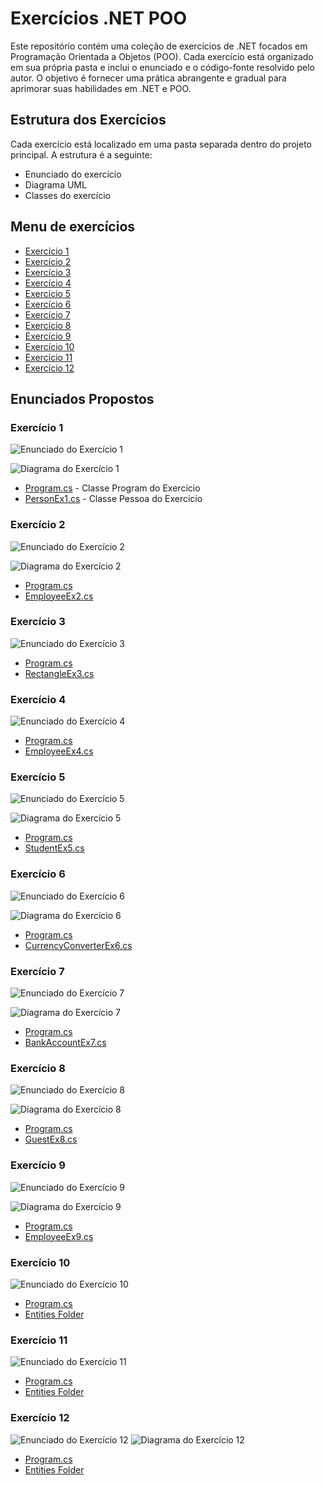# Exercícios .NET POO

Este repositório contém uma coleção de exercícios de .NET focados em Programação Orientada a Objetos (POO). Cada exercício está organizado em sua própria pasta e inclui o enunciado e o código-fonte resolvido pelo autor. O objetivo é fornecer uma prática abrangente e gradual para aprimorar suas habilidades em .NET e POO.

## Estrutura dos Exercícios

Cada exercício está localizado em uma pasta separada dentro do projeto principal. A estrutura é a seguinte:

* Enunciado do exercício
* Diagrama UML
* Classes do exercício

## Menu de exercícios 

* [Exercício 1](#exercício-1)
* [Exercício 2](#exercício-2)
* [Exercício 3](#exercício-3)
* [Exercício 4](#exercício-4)
* [Exercício 5](#exercício-5)
* [Exercício 6](#exercício-6)
* [Exercício 7](#exercício-7)
* [Exercício 8](#exercício-8)
* [Exercício 9](#exercício-9)
* [Exercício 10](#exercício-10)
* [Exercício 11](#exercício-11)
* [Exercício 12](#exercício-12)



## Enunciados Propostos 

### Exercício 1

![Enunciado do Exercício 1](./Image/exePOO1.png)

![Diagrama do Exercício 1](./Image/UMLex1.png)

* [Program.cs](./OrientacaoObjetos.NET/ProgramPOO1.cs) - Classe Program do Exercício
* [PersonEx1.cs](./OrientacaoObjetos.NET/PersonEx1.cs) - Classe Pessoa do Exercício


### Exercício 2

![Enunciado do Exercício 2](./Image/exePOO2.png)

![Diagrama do Exercício 2](./Image/UMLex2.png)

* [Program.cs](./POO.NET02/ProgramPOO2.cs) 
* [EmployeeEx2.cs](./POO.NET02/EmployeeEx2.cs)

### Exercício 3

![Enunciado do Exercício 3](./Image/exePOO3.png)

* [Program.cs](./POO.NET03/ProgramPOO3.cs) 
* [RectangleEx3.cs](./POO.NET03/RectangleEx3.cs)

### Exercício 4

![Enunciado do Exercício 4](./Image/exePOO4.png)

* [Program.cs](./POO.NET4/ProgramPOO4.cs) 
* [EmployeeEx4.cs](./POO.NET4/EmployeeEx4.cs)

### Exercício 5

![Enunciado do Exercício 5](./Image/exePOO5.png)

![Diagrama do Exercício 5](./Image/UMLex5.png)

* [Program.cs](./POO.NET05/ProgramPOO5.cs) 
* [StudentEx5.cs](./POO.NET05/StudentEx5.cs)

### Exercício 6

![Enunciado do Exercício 6](./Image/exePOO6.png)

![Diagrama do Exercício 6](./Image/UMLex6.png)

* [Program.cs](./POO.NET06/ProgramPOO6.cs) 
* [CurrencyConverterEx6.cs](./POO.NET06/CurrencyConverterEx6.cs)


### Exercício 7

![Enunciado do Exercício 7](./Image/exePOO7.png)

![Diagrama do Exercício 7](./Image/UMLex7.png)

* [Program.cs](./POO.NET07/ProgramPOO7.cs) 
* [BankAccountEx7.cs](./POO.NET07/BankAccountEx7.cs)

### Exercício 8

![Enunciado do Exercício 8](./Image/exePOO8.png)

![Diagrama do Exercício 8](./Image/UMLex8.png)

* [Program.cs](./POO.NET08/ProgramPOO8.cs) 
* [GuestEx8.cs](./POO.NET08/GuestEx8.cs)

### Exercício 9

![Enunciado do Exercício 9](./Image/exePOO9.png)

![Diagrama do Exercício 9](./Image/UMLex9.png)

* [Program.cs](./POO.NET09/ProgramPOO9.cs) 
* [EmployeeEx9.cs](./POO.NET09/EmployeeEx9.cs)

### Exercício 10

![Enunciado do Exercício 10](./Image/exePOO10.png)

* [Program.cs](./POO.NET10/ProgramPOO10.cs) 
* [Entities Folder](./POO.NET10/Entities)

### Exercício 11

![Enunciado do Exercício 11](./Image/exePOO11.png)

* [Program.cs](./POO.NET11/ProgramPOO11.cs) 
* [Entities Folder](./POO.NET11/Entities)

### Exercício 12

![Enunciado do Exercício 12](./Image/exePOO12.png)
![Diagrama do Exercício 12](./Image/UMLex12.png)

* [Program.cs](./POO.NET12/ProgramPOO12.cs) 
* [Entities Folder](./POO.NET12/Entities)


